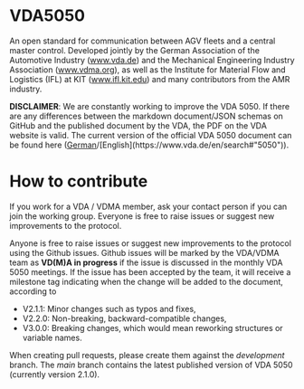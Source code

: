 # VDA5050

An open standard for communication between AGV fleets and a central master control. Developed jointly by the German Association of the Automotive Industry (www.vda.de) and the Mechanical Engineering Industry Association (www.vdma.org), as well as the Institute for Material Flow and Logistics (IFL) at KIT (www.ifl.kit.edu) and many contributors from the AMR industry.

**DISCLAIMER**: We are constantly working to improve the VDA 5050. If there are any differences between the markdown document/JSON schemas on GitHub and the published document by the VDA, the PDF on the VDA website is valid. The current version of the official VDA 5050 document can be found here ([German](https://www.vda.de/de/suche#"5050")/[English](https://www.vda.de/en/search#"5050")).

# How to contribute
If you work for a VDA / VDMA member, ask your contact person if you can join the working group.
Everyone is free to raise issues or suggest new improvements to the protocol.

Anyone is free to raise issues or suggest new improvements to the protocol using the Github issues. Github issues will be marked by the VDA/VDMA team as **VD(M)A in progress** if the issue is discussed in the monthly VDA 5050 meetings. If the issue has been accepted by the team, it will receive a milestone tag indicating when the change will be added to the document, according to

- V2.1.1: Minor changes such as typos and fixes,
- V2.2.0: Non-breaking, backward-compatible changes,
- V3.0.0: Breaking changes, which would mean reworking structures or variable names.

When creating pull requests, please create them against the *development* branch. The *main* branch contains the latest published version of VDA 5050 (currently version 2.1.0).
